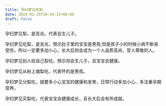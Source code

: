 ```yaml
---
title: 孕妇梦见吃梨
date: 2020-02-15T20:54:12+08:00
draft: false
---
```


孕妇梦见梨，是吉兆，代表会生儿子。


孕妇梦见吃梨，是吉兆，预示肚子里的宝宝是男孩;但是孩子小的时候小病不断易受伤，所以一定要多加小心，长大后则会成为一个人品质高尚，受人尊敬的人。


孕妇梦见别人给自己梨吃，预示将会生儿子，且宝宝会健康。


孕妇梦见从树上摘梨吃，代表怀的是男孩。


孕妇梦见分梨吃，就要多小心宝宝的健康和发育，日常行动多加小心、多注重孕期营养。


孕妇梦见买梨吃，代表宝宝会健康成长，且长大后会有所成就。

